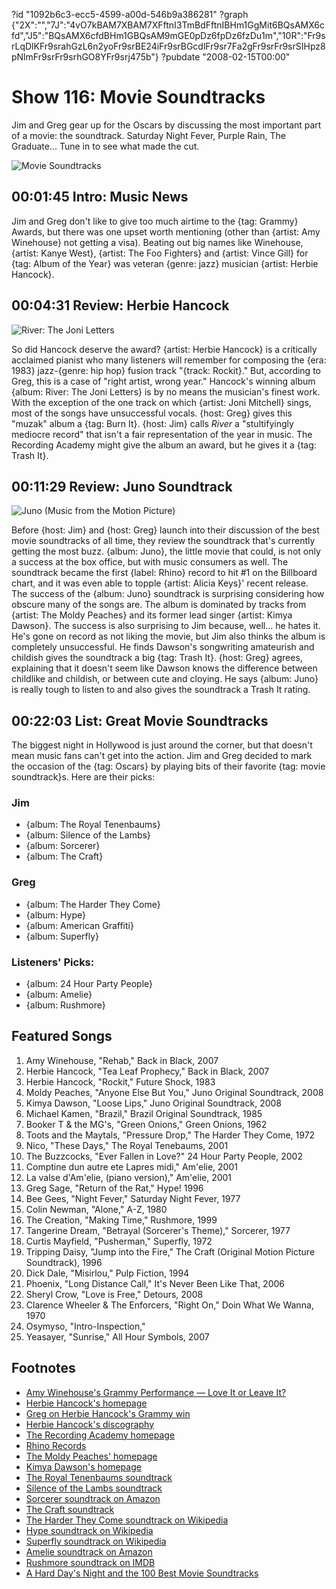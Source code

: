 ?id "1092b6c3-ecc5-4599-a00d-546b9a386281"
?graph {"2X":"","7J":"4vO7kBAM7XBAM7XFftnI3TmBdFftnIBHm1GgMit6BQsAMX6cfd","J5":"BQsAMX6cfdBHm1GBQsAM9mGE0pDz6fpDz6fzDu1m","10R":"Fr9srLqDlKFr9srahGzL6n2yoFr9srBE24iFr9srBGcdlFr9sr7Fa2gFr9srFr9srSIHpz8pNlmFr9srFr9srhGO8YFr9srj475b"}
?pubdate "2008-02-15T00:00"

# Show 116: Movie Soundtracks
Jim and Greg gear up for the Oscars by discussing the most important part of a movie: the soundtrack. Saturday Night Fever, Purple Rain, The Graduate... Tune in to see what made the cut.

![Movie Soundtracks](https://static.soundopinions.org/images/2008/singinginrain.jpg)

## 00:01:45 Intro: Music News
Jim and Greg don't like to give too much airtime to the {tag: Grammy} Awards, but there was one upset worth mentioning (other than {artist: Amy Winehouse} not getting a visa). Beating out big names like Winehouse, {artist: Kanye West}, {artist: The Foo Fighters} and {artist: Vince Gill} for {tag: Album of the Year} was veteran {genre: jazz} musician {artist: Herbie Hancock}.

## 00:04:31 Review: Herbie Hancock
![River: The Joni Letters](https://static.soundopinions.org/assets/116/7J0.jpg)

So did Hancock deserve the award? {artist: Herbie Hancock} is a critically acclaimed pianist who many listeners will remember for composing the {era: 1983} jazz-{genre: hip hop} fusion track "{track: Rockit}." But, according to Greg, this is a case of "right artist, wrong year." Hancock's winning album {album: River: The Joni Letters} is by no means the musician's finest work. With the exception of the one track on which {artist: Joni Mitchell} sings, most of the songs have unsuccessful vocals. {host: Greg} gives this "muzak" album a {tag: Burn It}. {host: Jim} calls *River* a "stultifyingly mediocre record" that isn't a fair representation of the year in music. The Recording Academy might give the album an award, but he gives it a {tag: Trash It}.

## 00:11:29 Review: Juno Soundtrack
![Juno (Music from the Motion Picture)](https://static.soundopinions.org/assets/116/J50.jpg)

Before {host: Jim} and {host: Greg} launch into their discussion of the best movie soundtracks of all time, they review the soundtrack that's currently getting the most buzz. {album: Juno}, the little movie that could, is not only a success at the box office, but with music consumers as well. The soundtrack became the first {label: Rhino} record to hit #1 on the Billboard chart, and it was even able to topple {artist: Alicia Keys}' recent release. The success of the {album: Juno} soundtrack is surprising considering how obscure many of the songs are. The album is dominated by tracks from {artist: The Moldy Peaches} and its former lead singer {artist: Kimya Dawson}. The success is also surprising to Jim because, well... he hates it. He's gone on record as not liking the movie, but Jim also thinks the album is completely unsuccessful. He finds Dawson's songwriting amateurish and childish gives the soundtrack a big {tag: Trash It}. {host: Greg} agrees, explaining that it doesn't seem like Dawson knows the difference between childlike and childish, or between cute and cloying. He says {album: Juno} is really tough to listen to and also gives the soundtrack a Trash It rating.

## 00:22:03 List: Great Movie Soundtracks
The biggest night in Hollywood is just around the corner, but that doesn't mean music fans can't get into the action. Jim and Greg decided to mark the occasion of the {tag: Oscars} by playing bits of their favorite {tag: movie soundtrack}s. Here are their picks:

### Jim
- {album: The Royal Tenenbaums}
- {album: Silence of the Lambs}
- {album: Sorcerer}
- {album: The Craft}

### Greg
- {album: The Harder They Come}
- {album: Hype}
- {album: American Graffiti}
- {album: Superfly}

### Listeners' Picks:
- {album: 24 Hour Party People}
- {album: Amelie}
- {album: Rushmore}

## Featured Songs
1. Amy Winehouse, "Rehab," Back in Black, 2007
2. Herbie Hancock, "Tea Leaf Prophecy," Back in Black, 2007
3. Herbie Hancock, "Rockit," Future Shock, 1983
4. Moldy Peaches, "Anyone Else But You," Juno Original Soundtrack, 2008
5. Kimya Dawson, "Loose Lips," Juno Original Soundtrack, 2008
6. Michael Kamen, "Brazil," Brazil Original Soundtrack, 1985
7. Booker T & the MG's, "Green Onions," Green Onions, 1962
8. Toots and the Maytals, "Pressure Drop," The Harder They Come, 1972
9. Nico, "These Days," The Royal Tenebaums, 2001
10. The Buzzcocks, "Ever Fallen in Love?" 24 Hour Party People, 2002
11. Comptine dun autre ete Lapres midi," Am'elie, 2001
12. La valse d'Am'elie, (piano version)," Am'elie, 2001
13. Greg Sage, "Return of the Rat," Hype! 1996
14. Bee Gees, "Night Fever," Saturday Night Fever, 1977
15. Colin Newman, "Alone," A-Z, 1980
16. The Creation, "Making Time," Rushmore, 1999
17. Tangerine Dream, "Betrayal (Sorcerer's Theme)," Sorcerer, 1977
18. Curtis Mayfield, "Pusherman," Superfly, 1972
19. Tripping Daisy, "Jump into the Fire," The Craft (Original Motion Picture Soundtrack), 1996
20. Dick Dale, "Misirlou," Pulp Fiction, 1994
21. Phoenix, "Long Distance Call," It's Never Been Like That, 2006
22. Sheryl Crow, "Love is Free," Detours, 2008
23. Clarence Wheeler & The Enforcers, "Right On," Doin What We Wanna, 1970
24. Osymyso, "Intro-Inspection,"
25. Yeasayer, "Sunrise," All Hour Symbols, 2007

## Footnotes
- [Amy Winehouse's Grammy Performance — Love It or Leave It?](http://popsugar.com/1033917)
- [Herbie Hancock's homepage](http://www.herbiehancock.com/)
- [Greg on Herbie Hancock's Grammy win](http://leisureblogs.chicagotribune.com/turn_it_up/2008/02/herbie-hancocks.html#more)
- [Herbie Hancock's discography](http://www.herbiehancock.com/music/)
- [The Recording Academy homepage](http://www.grammy.com/Recording_Academy/)
- [Rhino Records](http://www.rhino.com/)
- [The Moldy Peaches' homepage](http://www.moldypeaches.com/)
- [Kimya Dawson's homepage](http://www.kimyadawson.com/)
- [The Royal Tenenbaums soundtrack](http://www.royaltenenbaums.com/soundtrack.html)
- [Silence of the Lambs soundtrack](http://www.imdb.com/title/tt0102926/soundtrack)
- [Sorcerer soundtrack on Amazon](http://www.amazon.com/Sorcerer-1977-Film-Tangerine-Dream/dp/B000002OOK)
- [The Craft soundtrack](http://www.soundtrackinfo.com/title/craft.asp)
- [The Harder They Come soundtrack on Wikipedia](http://en.wikipedia.org/wiki/The_Harder_They_Come_(soundtrack))
- [Hype soundtrack on Wikipedia](http://en.wikipedia.org/wiki/Hype!_(soundtrack))
- [Superfly soundtrack on Wikipedia](http://en.wikipedia.org/wiki/Superfly_(soundtrack))
- [Amelie soundtrack on Amazon](http://www.amazon.com/Amelie-Soundtrack-Recording-Yann-Tiersen/dp/B00005O6PA)
- [Rushmore soundtrack on IMDB](http://www.imdb.com/title/tt0128445/soundtrack)
- [A Hard Day's Night and the 100 Best Movie Soundtracks](http://www.ew.com/ew/article/0,,254121,00.html)
